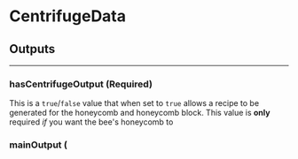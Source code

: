 # **CentrifugeData**

## **Outputs**
***

### **hasCentrifugeOutput** (Required)

This is a `true`/`false` value that when set to `true` allows a recipe to be generated for the honeycomb and honeycomb block. This value is **only** required *if* you want the bee's honeycomb to 

### **mainOutput** (
<!--stackedit_data:
eyJoaXN0b3J5IjpbLTE5Nzc5MjUyMDJdfQ==
-->